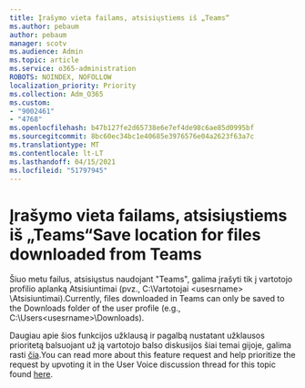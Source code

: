 ```yaml
---
title: Įrašymo vieta failams, atsisiųstiems iš „Teams“
ms.author: pebaum
author: pebaum
manager: scotv
ms.audience: Admin
ms.topic: article
ms.service: o365-administration
ROBOTS: NOINDEX, NOFOLLOW
localization_priority: Priority
ms.collection: Adm_O365
ms.custom:
- "9002461"
- "4768"
ms.openlocfilehash: b47b127fe2d65738e6e7ef4de98c6ae85d0995bf
ms.sourcegitcommit: 8bc60ec34bc1e40685e3976576e04a2623f63a7c
ms.translationtype: MT
ms.contentlocale: lt-LT
ms.lasthandoff: 04/15/2021
ms.locfileid: "51797945"
---
```

# <a name="save-location-for-files-downloaded-from-teams"></a><span data-ttu-id="8ac19-102">Įrašymo vieta failams, atsisiųstiems iš „Teams“</span><span class="sxs-lookup"><span data-stu-id="8ac19-102">Save location for files downloaded from Teams</span></span>

<span data-ttu-id="8ac19-103">Šiuo metu failus, atsisiųstus naudojant "Teams", galima įrašyti tik į vartotojo profilio aplanką Atsisiuntimai (pvz., C:\Vartotojai \<usesrname> \Atsisiuntimai).</span><span class="sxs-lookup"><span data-stu-id="8ac19-103">Currently, files downloaded in Teams can only be saved to the Downloads folder of the user profile (e.g., C:\Users\<usesrname>\Downloads).</span></span>

<span data-ttu-id="8ac19-104">Daugiau apie šios funkcijos užklausą ir pagalbą nustatant užklausos prioritetą balsuojant už ją vartotojo balso diskusijos šiai temai gijoje, galima rasti [čia](https://microsoftteams.uservoice.com/forums/555103-public/suggestions/18693262-have-the-download-function-of-files-allow-you-to-s).</span><span class="sxs-lookup"><span data-stu-id="8ac19-104">You can read more about this feature request and help prioritize the request by upvoting it in the User Voice discussion thread for this topic found [here](https://microsoftteams.uservoice.com/forums/555103-public/suggestions/18693262-have-the-download-function-of-files-allow-you-to-s).</span></span>
